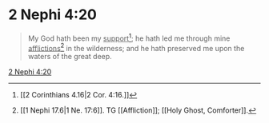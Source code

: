 # 2 Nephi 4:20

> My God hath been my <u>support</u>[^a]; he hath led me through mine <u>afflictions</u>[^b] in the wilderness; and he hath preserved me upon the waters of the great deep.

[2 Nephi 4:20](https://www.churchofjesuschrist.org/study/scriptures/bofm/2-ne/4?lang=eng&id=p20#p20)


[^a]: [[2 Corinthians 4.16|2 Cor. 4:16.]]
[^b]: [[1 Nephi 17.6|1 Ne. 17:6]]. TG [[Affliction]]; [[Holy Ghost, Comforter]].
